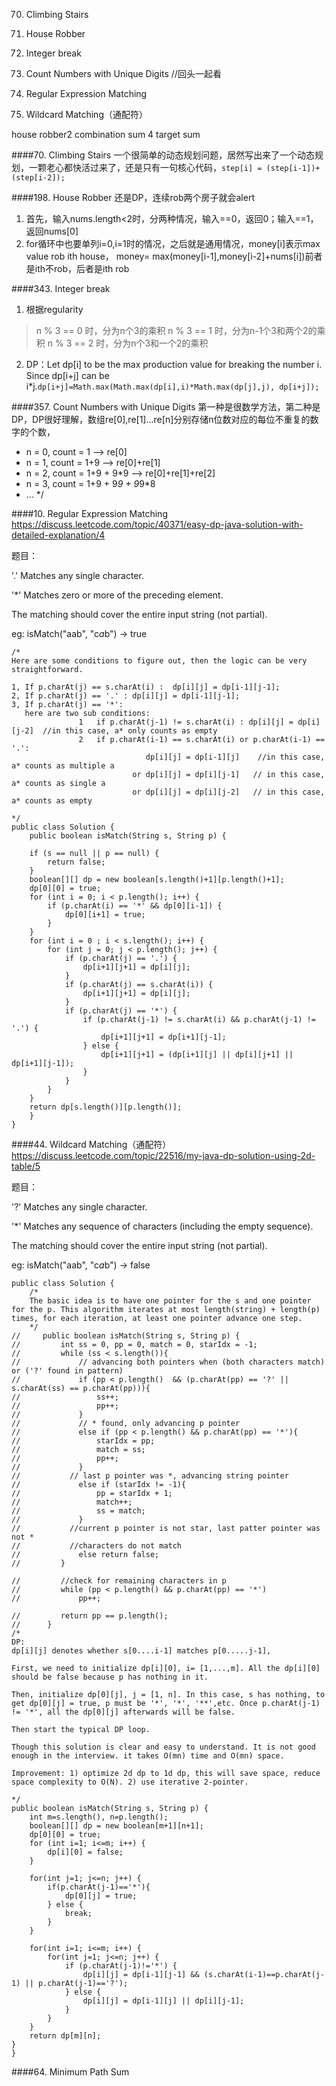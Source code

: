 70. Climbing Stairs
198. House Robber
343. Integer break
357. Count Numbers with Unique Digits
//回头一起看

10. Regular Expression Matching
44. Wildcard Matching（通配符）


house robber2
combination sum 4
target sum


####70. Climbing Stairs
一个很简单的动态规划问题，居然写出来了一个动态规划，一颗老心都快活过来了，还是只有一句核心代码，`step[i] = (step[i-1])+(step[i-2]);`

####198. House Robber
还是DP，连续rob两个房子就会alert

1. 首先，输入nums.length<2时，分两种情况，输入==0，返回0；输入==1，返回nums[0]
2. for循环中也要单列i=0,i=1时的情况，之后就是通用情况，money[i]表示max value rob ith house， money= max(money[i-1],money[i-2]+nums[i])前者是ith不rob，后者是ith rob

####343. Integer break
1. 根据regularity
>n % 3 == 0 时，分为n个3的乘积
n % 3 == 1 时，分为n-1个3和两个2的乘积
n % 3 == 2 时，分为n个3和一个2的乘积
2. DP：Let dp[i] to be the max production value for breaking the number i. Since dp[i+j] can be i*j.`dp[i+j]=Math.max(Math.max(dp[i],i)*Math.max(dp[j],j), dp[i+j]);`

####357. Count Numbers with Unique Digits
第一种是很数学方法，第二种是DP，DP很好理解，数组re[0],re[1]...re[n]分别存储n位数对应的每位不重复的数字的个数，
 * n = 0, count = 1 --> re[0]
 * n = 1, count = 1+9 --> re[0]+re[1]
 * n = 2, count = 1+9 + 9*9 --> re[0]+re[1]+re[2]
 * n = 3, count = 1+9 + 9*9 + 9*9*8
 * ...
 */

####10. Regular Expression Matching
https://discuss.leetcode.com/topic/40371/easy-dp-java-solution-with-detailed-explanation/4

题目：

'.' Matches any single character.

'*' Matches zero or more of the preceding element.

The matching should cover the entire input string (not partial).

eg: isMatch("aab", "c*a*b") → true
```
/*
Here are some conditions to figure out, then the logic can be very straightforward.

1, If p.charAt(j) == s.charAt(i) :  dp[i][j] = dp[i-1][j-1];
2, If p.charAt(j) == '.' : dp[i][j] = dp[i-1][j-1];
3, If p.charAt(j) == '*': 
   here are two sub conditions:
               1   if p.charAt(j-1) != s.charAt(i) : dp[i][j] = dp[i][j-2]  //in this case, a* only counts as empty
               2   if p.charAt(i-1) == s.charAt(i) or p.charAt(i-1) == '.':
                              dp[i][j] = dp[i-1][j]    //in this case, a* counts as multiple a 
                           or dp[i][j] = dp[i][j-1]   // in this case, a* counts as single a
                           or dp[i][j] = dp[i][j-2]   // in this case, a* counts as empty
                           
*/
public class Solution {
    public boolean isMatch(String s, String p) {

    if (s == null || p == null) {
        return false;
    }
    boolean[][] dp = new boolean[s.length()+1][p.length()+1];
    dp[0][0] = true;
    for (int i = 0; i < p.length(); i++) {
        if (p.charAt(i) == '*' && dp[0][i-1]) {
            dp[0][i+1] = true;
        }
    }
    for (int i = 0 ; i < s.length(); i++) {
        for (int j = 0; j < p.length(); j++) {
            if (p.charAt(j) == '.') {
                dp[i+1][j+1] = dp[i][j];
            }
            if (p.charAt(j) == s.charAt(i)) {
                dp[i+1][j+1] = dp[i][j];
            }
            if (p.charAt(j) == '*') {
                if (p.charAt(j-1) != s.charAt(i) && p.charAt(j-1) != '.') {
                    dp[i+1][j+1] = dp[i+1][j-1];
                } else {
                    dp[i+1][j+1] = (dp[i+1][j] || dp[i][j+1] || dp[i+1][j-1]);
                }
            }
        }
    }
    return dp[s.length()][p.length()];
    }
}
```

####44. Wildcard Matching（通配符）
https://discuss.leetcode.com/topic/22516/my-java-dp-solution-using-2d-table/5

题目：

'?' Matches any single character.

'*' Matches any sequence of characters (including the empty sequence).

The matching should cover the entire input string (not partial).

eg: isMatch("aab", "c*a*b") → false
```
public class Solution {
    /*
    The basic idea is to have one pointer for the s and one pointer for the p. This algorithm iterates at most length(string) + length(p) times, for each iteration, at least one pointer advance one step.
    */
//     public boolean isMatch(String s, String p) {
//         int ss = 0, pp = 0, match = 0, starIdx = -1;            
//         while (ss < s.length()){
//             // advancing both pointers when (both characters match) or ('?' found in pattern)
//             if (pp < p.length()  && (p.charAt(pp) == '?' || s.charAt(ss) == p.charAt(pp))){
//                 ss++;
//                 pp++;
//             }
//             // * found, only advancing p pointer
//             else if (pp < p.length() && p.charAt(pp) == '*'){
//                 starIdx = pp;
//                 match = ss;
//                 pp++;
//             }
//           // last p pointer was *, advancing string pointer
//             else if (starIdx != -1){
//                 pp = starIdx + 1;
//                 match++;
//                 ss = match;
//             }
//           //current p pointer is not star, last patter pointer was not *
//           //characters do not match
//             else return false;
//         }
        
//         //check for remaining characters in p
//         while (pp < p.length() && p.charAt(pp) == '*')
//             pp++;
        
//         return pp == p.length();
//      }
/*
DP:
dp[i][j] denotes whether s[0....i-1] matches p[0.....j-1],

First, we need to initialize dp[i][0], i= [1,...,m]. All the dp[i][0] should be false because p has nothing in it.

Then, initialize dp[0][j], j = [1, n]. In this case, s has nothing, to get dp[0][j] = true, p must be '*', '*', '**',etc. Once p.charAt(j-1) != '*', all the dp[0][j] afterwards will be false.

Then start the typical DP loop.

Though this solution is clear and easy to understand. It is not good enough in the interview. it takes O(mn) time and O(mn) space.

Improvement: 1) optimize 2d dp to 1d dp, this will save space, reduce space complexity to O(N). 2) use iterative 2-pointer.

*/
public boolean isMatch(String s, String p) {
	int m=s.length(), n=p.length();
	boolean[][] dp = new boolean[m+1][n+1];
	dp[0][0] = true;
	for (int i=1; i<=m; i++) {
		dp[i][0] = false;
	}
	
	for(int j=1; j<=n; j++) {
		if(p.charAt(j-1)=='*'){
			dp[0][j] = true;
		} else {
			break;
		}
	}
	
	for(int i=1; i<=m; i++) {
		for(int j=1; j<=n; j++) {
			if (p.charAt(j-1)!='*') {
				dp[i][j] = dp[i-1][j-1] && (s.charAt(i-1)==p.charAt(j-1) || p.charAt(j-1)=='?');
			} else {
				dp[i][j] = dp[i-1][j] || dp[i][j-1];
			}
		}
	}
	return dp[m][n];
}
}
```





####64. Minimum Path Sum 